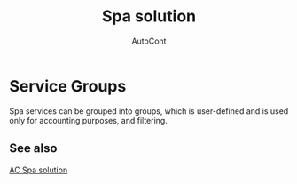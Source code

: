 ﻿---
    title: "Spa solution"
    author: AutoCont
    ms.date: 04/30/2018
    ms.topic: article
    ms.prod: dynamics-nav-2017
    ms.contentlocale: en
    ms.lasthandoff: 04/30/2018
---

# Service Groups

Spa services can be grouped into groups, which is user-defined and is used only for accounting purposes, and filtering. 


## <a name="see-also"></a>See also
[AC Spa solution](ac-spa-solution.md)